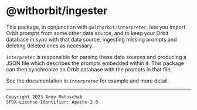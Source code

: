 # @withorbit/ingester

This package, in conjunction with `@withorbit/interpreter`, lets you import Orbit prompts from some other data source, and to keep your Orbit database in sync with that data source, ingesting missing prompts and deleting deleted ones as necessary.

`interpreter` is responsible for parsing those data sources and producing a JSON file which describes the prompts embedded within it. This package can then synchronize an Orbit database with the prompts in that file.

See the documentation in `interpreter` for example and more detail.

---

```
Copyright 2023 Andy Matuschak
SPDX-License-Identifier: Apache-2.0
```

